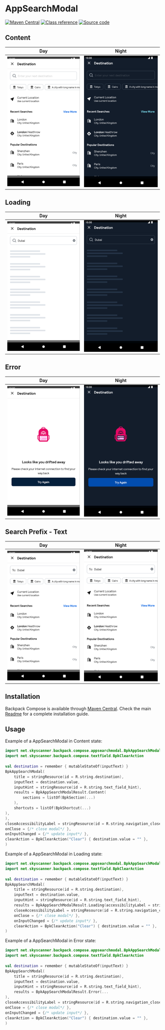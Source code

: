 # AppSearchModal

[![Maven Central](https://img.shields.io/maven-central/v/net.skyscanner.backpack/backpack-compose)](https://search.maven.org/artifact/net.skyscanner.backpack/backpack-compose)
[![Class reference](https://img.shields.io/badge/Class%20reference-Android-blue)](https://backpack.github.io/android/backpack-compose/net.skyscanner.backpack.compose.appsearchmodal)
[![Source code](https://img.shields.io/badge/Source%20code-GitHub-lightgrey)](https://github.com/Skyscanner/backpack-android/tree/main/backpack-compose/src/main/kotlin/net/skyscanner/backpack/compose/appsearchmodal)

## Content

| Day                                                                                                                                                                                              | Night                                                                                                                                                                                                           |
|--------------------------------------------------------------------------------------------------------------------------------------------------------------------------------------------------|-----------------------------------------------------------------------------------------------------------------------------------------------------------------------------------------------------------------|
| <img src="https://raw.githubusercontent.com/Skyscanner/backpack-android/main/docs/compose/AppSearchModal/screenshots/content.png" alt="AppSearchModal component in Content state" width="375" /> | <img src="https://raw.githubusercontent.com/Skyscanner/backpack-android/main/docs/compose/AppSearchModal/screenshots/content_dm.png" alt="AppSearchModal component in Content state - dark mode" width="375" /> |

## Loading

| Day                                                                                                                                                                                              | Night                                                                                                                                                                                                           |
|--------------------------------------------------------------------------------------------------------------------------------------------------------------------------------------------------|-----------------------------------------------------------------------------------------------------------------------------------------------------------------------------------------------------------------|
| <img src="https://raw.githubusercontent.com/Skyscanner/backpack-android/main/docs/compose/AppSearchModal/screenshots/loading.png" alt="AppSearchModal component in Loading state" width="375" /> | <img src="https://raw.githubusercontent.com/Skyscanner/backpack-android/main/docs/compose/AppSearchModal/screenshots/loading_dm.png" alt="AppSearchModal component in Loading state - dark mode" width="375" /> |

## Error

| Day                                                                                                                                                                                          | Night                                                                                                                                                                                                       |
|----------------------------------------------------------------------------------------------------------------------------------------------------------------------------------------------|-------------------------------------------------------------------------------------------------------------------------------------------------------------------------------------------------------------|
| <img src="https://raw.githubusercontent.com/Skyscanner/backpack-android/main/docs/compose/AppSearchModal/screenshots/error.png" alt="AppSearchModal component in Error state" width="375" /> | <img src="https://raw.githubusercontent.com/Skyscanner/backpack-android/main/docs/compose/AppSearchModal/screenshots/error_dm.png" alt="AppSearchModal component in Error state - dark mode" width="375" /> |

## Search Prefix - Text

| Day                                                                                                                                                                                                                 | Night                                                                                                                                                                                                                           |
|---------------------------------------------------------------------------------------------------------------------------------------------------------------------------------------------------------------------|---------------------------------------------------------------------------------------------------------------------------------------------------------------------------------------------------------------------------------|
| <img src="https://raw.githubusercontent.com/Skyscanner/backpack-android/main/docs/compose/AppSearchModal/screenshots/prefix---text.png" alt="AppSearchModal component with text before search field" width="375" /> | <img src="https://raw.githubusercontent.com/Skyscanner/backpack-android/main/docs/compose/AppSearchModal/screenshots/prefix---text.png" alt="AppSearchModal component with text before search field - dark mode" width="375" /> |

## Installation

Backpack Compose is available through [Maven Central](https://search.maven.org/artifact/net.skyscanner.backpack/backpack-compose). Check the main [Readme](https://github.com/skyscanner/backpack-android#installation) for a complete installation guide.

## Usage

Example of a AppSearchModal in Content state:

```Kotlin
import net.skyscanner.backpack.compose.appsearchmodal.BpkAppSearchModal
import net.skyscanner.backpack.compose.textfield.BpkClearAction

val destination = remember { mutableStateOf(inputText) }
BpkAppSearchModal(
    title = stringResource(id = R.string.destination),
    inputText = destination.value,
    inputHint = stringResource(id = R.string.text_field_hint),
    results = BpkAppSearchModalResult.Content(
        sections = listOf(BpkSection(...)
    ),
    shortcuts = listOf(BpkShortcut(...)
),
),
closeAccessibilityLabel = stringResource(id = R.string.navigation_close),
onClose = {/* close modal*/ },
onInputChanged = {/* update input*/ },
clearAction = BpkClearAction("Clear") { destination.value = "" },
)
```

Example of a AppSearchModal in Loading state:

```Kotlin
import net.skyscanner.backpack.compose.appsearchmodal.BpkAppSearchModal
import net.skyscanner.backpack.compose.textfield.BpkClearAction

val destination = remember { mutableStateOf(inputText) }
BpkAppSearchModal(
    title = stringResource(id = R.string.destination),
    inputText = destination.value,
    inputHint = stringResource(id = R.string.text_field_hint),
    results = BpkAppSearchModalResult.Loading(accessibilityLabel = stringResource(id = R.string.content_is_loading)),
    closeAccessibilityLabel = stringResource(id = R.string.navigation_close),
    onClose = {/* close modal*/ },
    onInputChanged = {/* update input*/ },
    clearAction = BpkClearAction("Clear") { destination.value = "" },
)
```

Example of a AppSearchModal in Error state:

```Kotlin
import net.skyscanner.backpack.compose.appsearchmodal.BpkAppSearchModal
import net.skyscanner.backpack.compose.textfield.BpkClearAction

val destination = remember { mutableStateOf(inputText) }
BpkAppSearchModal(
    title = stringResource(id = R.string.destination),
    inputText = destination.value,
    inputHint = stringResource(id = R.string.text_field_hint),
    results = BpkAppSearchModalResult.Error(...
),
closeAccessibilityLabel = stringResource(id = R.string.navigation_close),
onClose = {/* close modal*/ },
onInputChanged = {/* update input*/ },
clearAction = BpkClearAction("Clear") { destination.value = "" },
)
```

